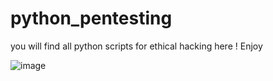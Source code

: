 # python_pentesting

you will find all python scripts for ethical hacking here !
Enjoy


![image](https://github.com/user-attachments/assets/5f5924e9-2a58-4a6a-8f3b-6a25a5a76b97)
